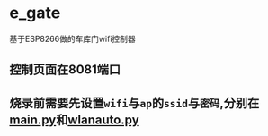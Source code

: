 # e_gate
基于ESP8266做的车库门wifi控制器

## 控制页面在8081端口

## 烧录前需要先设置`wifi`与`ap`的`ssid`与`密码`,分别在[main.py](https://github.com/ChaunceyXCX/e_gate/blob/master/main.py)和[wlanauto.py](https://github.com/ChaunceyXCX/e_gate/blob/master/wlanauto.py)
